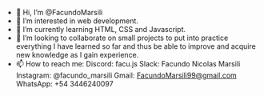 - 👋 Hi, I’m @FacundoMarsili
- 👀 I’m interested in web development.
- 🌱 I’m currently learning HTML, CSS and Javascript.
- 💞️ I’m looking to collaborate on small projects to put into practice everything I have learned so far and thus be able to improve and acquire new knowledge as I gain experience.
- 📫 How to reach me:
                      Discord: facu.js
                      Slack: Facundo Nicolas Marsili
                      Instagram: @facundo_marsili
                      Gmail: FacundoMarsili99@gmail.com
                      WhatsApp: +54 3446240097

<!---
FacundoMarsili/FacundoMarsili is a ✨ special ✨ repository because its `README.md` (this file) appears on your GitHub profile.
You can click the Preview link to take a look at your changes.
--->
